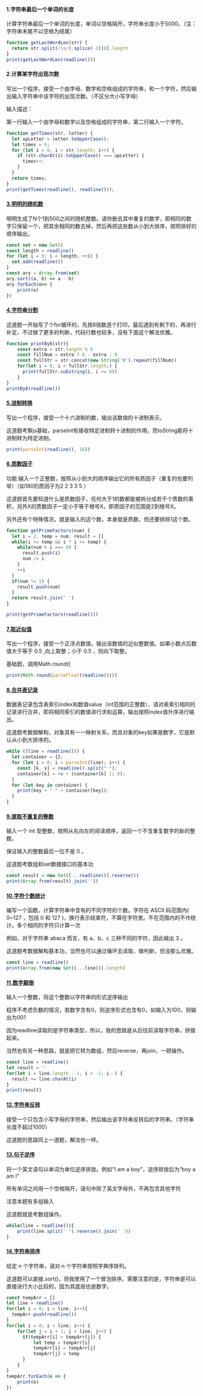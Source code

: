 #### 1.字符串最后一个单词的长度

计算字符串最后一个单词的长度，单词以空格隔开，字符串长度小于5000。（注：字符串末尾不以空格为结尾）

```javascript
function getLastWordLen(str) {
  return str.split(/\s/).splice(-1)[0].length
}
print(getLastWordLen(readline()))
```

#### 2.计算某字符出现次数

写出一个程序，接受一个由字母、数字和空格组成的字符串，和一个字符，然后输出输入字符串中该字符的出现次数。（不区分大小写字母）

输入描述：

第一行输入一个由字母和数字以及空格组成的字符串，第二行输入一个字符。

```javascript
function getTimes(str, letter) {
  let upLetter = letter.toUpperCase();
  let times = 0;
  for (let i = 0; i < str.length; i++) {
    if (str.charAt(i).toUpperCase() === upLetter) {
      times++;
    }
  }
  return times;
}
print(getTimes(readline(), readline()));
```

#### [3.明明的随机数](https://www.nowcoder.com/practice/3245215fffb84b7b81285493eae92ff0?tpId=37&tqId=21226&rp=1&ru=/exam/oj/ta&qru=/exam/oj/ta&sourceUrl=%2Fexam%2Foj%2Fta%3FtpId%3D37&difficulty=undefined&judgeStatus=undefined&tags=&title=)

明明生成了N个1到500之间的随机整数。请你删去其中重复的数字，即相同的数字只保留一个，把其余相同的数去掉，然后再把这些数从小到大排序，按照排好的顺序输出。

```javascript
const set = new Set()
const length = readline()
for (let i = 0; i < length; ++i) {
  set.add(readline())
}
const ary = Array.from(set)
ary.sort((a, b) => a - b)
ary.forEach(e=> {
    print(e)  
})
```

#### [4.字符串分割](https://www.nowcoder.com/practice/d9162298cb5a437aad722fccccaae8a7?tpId=37&tqId=21227&rp=1&ru=/exam/oj/ta&qru=/exam/oj/ta&sourceUrl=%2Fexam%2Foj%2Fta%3FtpId%3D37&difficulty=undefined&judgeStatus=undefined&tags=&title=)

这道题一开始写了个for循环的，先按8倍数逐个打印，最后遇到有剩下的，再进行补足，不过做了更多的判断，代码行数也较多，没有下面这个解法优雅。

```javascript
function printBy8(str){
    const extra = str.length % 8
    const fillNum = extra ? 8 - extra : 0
    const fullStr = str.concat(new String('0').repeat(fillNum))
    for(let i = 0; i < fullStr.length;) {
      print(fullStr.substring(i, i += 8))
    }
}
printBy8(readline())
```

#### [5.进制转换](https://www.nowcoder.com/practice/8f3df50d2b9043208c5eed283d1d4da6?tpId=37&tqId=21228&rp=1&ru=/exam/oj/ta&qru=/exam/oj/ta&sourceUrl=%2Fexam%2Foj%2Fta%3FtpId%3D37&difficulty=undefined&judgeStatus=undefined&tags=&title=)

写出一个程序，接受一个十六进制的数，输出该数值的十进制表示。

这道题考察js基础，parseInt有接收特定进制转十进制的作用，而toString能将十进制转为特定进制。

```javascript
print(parseInt(readline(), 16))
```

#### [6.质数因子](https://www.nowcoder.com/practice/196534628ca6490ebce2e336b47b3607?tpId=37&tags=&title=&difficulty=0&judgeStatus=0&rp=1&sourceUrl=%2Fexam%2Foj%2Fta%3FtpId%3D37)

功能:输入一个正整数，按照从小到大的顺序输出它的所有质因子（重复的也要列举）（如180的质因子为2 2 3 3 5 ）

这道题首先要知道什么是质数因子，任何大于1的数都能被拆分成若干个质数的乘积，另外X的质数因子一定小于等于根号X，即质因子的范围是2到根号X。

另外还有个特殊情况，就是输入的这个数，本身就是质数，但还要排除1这个数。

```javascript
function getPrimeFactors(num) {
  let i = 2, temp = num, result = []
  while(i <= temp && i * i <= temp) {
    while(num % i === 0) {
      result.push(i)
      num /= i
    }
    ++i
  }
  if(num != 1) {
    result.push(num)
  }
  return result.join(' ')
}

print(getPrimeFactors(readline()))
```

#### [7.取近似值](https://www.nowcoder.com/practice/3ab09737afb645cc82c35d56a5ce802a?tpId=37&tqId=21230&rp=1&ru=/exam/oj/ta&qru=/exam/oj/ta&sourceUrl=%2Fexam%2Foj%2Fta%3FtpId%3D37&difficulty=undefined&judgeStatus=undefined&tags=&title=)

写出一个程序，接受一个正浮点数值，输出该数值的近似整数值。如果小数点后数值大于等于 0.5 ,向上取整；小于 0.5 ，则向下取整。

基础题，调用Math.round()

```javascript
print(Math.round(parseFloat(readline())))
```

#### [8.合并表记录](https://www.nowcoder.com/practice/de044e89123f4a7482bd2b214a685201?tpId=37&tags=&title=&difficulty=0&judgeStatus=0&rp=1&sourceUrl=%2Fexam%2Foj%2Fta%3FtpId%3D37)

数据表记录包含表索引index和数值value（int范围的正整数），请对表索引相同的记录进行合并，即将相同索引的数值进行求和运算，输出按照index值升序进行输出。

这道题考数据解构，对象具有一一映射关系，而且对象的key如果是数字，它是默认从小到大排序的。

```javascript
while ((line = readline())) {
  let container = {};
  for (let i = 0; i < parseInt(line); i++) {
    const [k, v] = readline().split(" ");
    container[k] = +v + (container[k] || 0);
  }
  for (let key in container) {
    print(key + " " + container[key]);
  }
}
```

#### [9.提取不重复的整数](https://www.nowcoder.com/practice/253986e66d114d378ae8de2e6c4577c1?tpId=37&tags=&title=&difficulty=0&judgeStatus=0&rp=1&sourceUrl=%2Fexam%2Foj%2Fta%3FtpId%3D37)

输入一个 int 型整数，按照从右向左的阅读顺序，返回一个不含重复数字的新的整数。

保证输入的整数最后一位不是 0 。

这道题考数组和set数据接口的基本功

```javascript
const result = new Set([...readline()].reverse())
print(Array.from(result).join(''))
```

#### [10.字符个数统计](https://www.nowcoder.com/practice/eb94f6a5b2ba49c6ac72d40b5ce95f50?tpId=37&tags=&title=&difficulty=0&judgeStatus=0&rp=1&sourceUrl=%2Fexam%2Foj%2Fta%3FtpId%3D37)

编写一个函数，计算字符串中含有的不同字符的个数。字符在 ASCII 码范围内( 0~127 ，包括 0 和 127 )，换行表示结束符，不算在字符里。不在范围内的不作统计。多个相同的字符只计算一次

例如，对于字符串 abaca 而言，有 a、b、c 三种不同的字符，因此输出 3 。

这道题考数据解构基本功，当然也可以通过循环去读取，做判断，但没那么优雅。

```javascript
const line = readline()
print(Array.from(new Set([...line])).length)
```

#### [11.数字颠倒](https://www.nowcoder.com/practice/ae809795fca34687a48b172186e3dafe?tpId=37&&tqId=21234)

输入一个整数，将这个整数以字符串的形式逆序输出

程序不考虑负数的情况，若数字含有0，则逆序形式也含有0，如输入为100，则输出为001

因为readline读取的是字符串类型，所以，我的思路是从后往前读取字符串，拼接起来。

当然也有另一种思路，就是把它转为数组，然后reverse，再join，一顿操作。

```javascript
const line = readline()
let result = ''
for(let i = line.length - 1; i > -1; i--) {
  result += line.charAt(i)
}
print(result)
```

#### [12.字符串反转](https://www.nowcoder.com/practice/e45e078701ab4e4cb49393ae30f1bb04?tpId=37&tags=&title=&difficulty=0&judgeStatus=0&rp=0&sourceUrl=)

接受一个只包含小写字母的字符串，然后输出该字符串反转后的字符串。（字符串长度不超过1000）

这道题的思路同上一道题，解法也一样。

#### [13.句子逆序](https://www.nowcoder.com/practice/48b3cb4e3c694d9da5526e6255bb73c3?tpId=37&tags=&title=&difficulty=0&judgeStatus=0&rp=0&sourceUrl=)

将一个英文语句以单词为单位逆序排放。例如“I am a boy”，逆序排放后为“boy a am I”

所有单词之间用一个空格隔开，语句中除了英文字母外，不再包含其他字符 

注意本题有多组输入

这道题就是考数组操作。

```javascript
while(line = readline()){
    print(line.split(' ').reverse().join(' '))
}
```

#### [14.字符串排序](https://www.nowcoder.com/practice/5af18ba2eb45443aa91a11e848aa6723?tpId=37&tqId=21237&rp=1&ru=/exam/oj/ta&qru=/exam/oj/ta&sourceUrl=%2Fexam%2Foj%2Fta%3FtpId%3D37&difficulty=undefined&judgeStatus=undefined&tags=&title=)

给定 n 个字符串，请对 n 个字符串按照字典序排列。

这道题可以直接.sort()，但我使用了一个冒泡排序。需要注意的是，字符串是可以直接进行大小比较的，因为其底层也是数字。

```javascript
const tempArr = []
let line = readline()
for(let i = 0; i < line; i++){
  tempArr.push(readline())
}
for(let i = 0; i < line; i++) {
    for(let j = i + 1; j < line; j++) {
      if(tempArr[i] > tempArr[j]) {
          let temp = tempArr[i]
          tempArr[i] = tempArr[j]
          tempArr[j] = temp
      }
    }
}
tempArr.forEach(e => {
    print(e)
})
```

